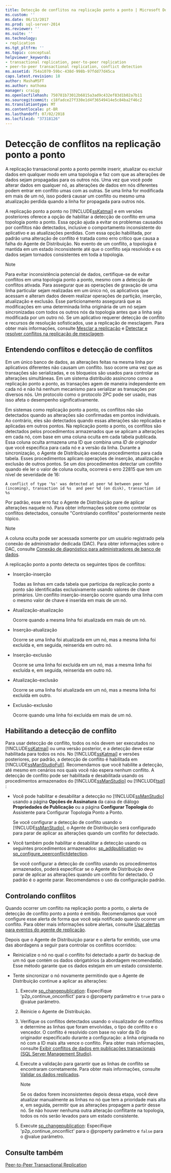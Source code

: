 ```yaml
---
title: Detecção de conflitos na replicação ponto a ponto | Microsoft Docs
ms.custom: ''
ms.date: 06/13/2017
ms.prod: sql-server-2014
ms.reviewer: ''
ms.suite: ''
ms.technology:
- replication
ms.tgt_pltfrm: ''
ms.topic: conceptual
helpviewer_keywords:
- transactional replication, peer-to-peer replication
- peer-to-peer transactional replication, conflict detection
ms.assetid: 754a1070-59bc-438d-998b-97fdd77d45ca
caps.latest.revision: 18
author: MashaMSFT
ms.author: mathoma
manager: craigg
ms.openlocfilehash: 750781b73012b6815a3ad9c432ef83d1b02a7b11
ms.sourcegitcommit: c18fadce27f330e1d4f36549414e5c84ba2f46c2
ms.translationtype: MT
ms.contentlocale: pt-BR
ms.lasthandoff: 07/02/2018
ms.locfileid: "37318126"
---
```

# <a name="conflict-detection-in-peer-to-peer-replication"></a>Detecção de conflitos na replicação ponto a ponto
  A replicação transacional ponto a ponto permite inserir, atualizar ou excluir dados em qualquer modo em uma topologia e faz com que as alterações de dados sejam propagadas para os outros nós. Uma vez que você pode alterar dados em qualquer nó, as alterações de dados em nós diferentes podem entrar em conflito umas com as outras. Se uma linha for modificada em mais de um nó, isso poderá causar um conflito ou mesmo uma atualização perdida quando a linha for propagada para outros nós.  
  
 A replicação ponto a ponto no [!INCLUDE[ssKatmai](../../../includes/sskatmai-md.md)] e em versões posteriores oferece a opção de habilitar a detecção de conflito em uma topologia ponto a ponto. Essa opção ajuda a evitar os problemas causados por conflitos não detectados, inclusive o comportamento inconsistente do aplicativo e as atualizações perdidas. Com essa opção habilitada, por padrão uma alteração de conflito é tratada como erro crítico que causa a falha do Agente de Distribuição. No evento de um conflito, a topologia é mantida em um estado inconsistente até que o conflito seja resolvido e os dados sejam tornados consistentes em toda a topologia.  
  
> [!NOTE]  
>  Para evitar inconsistência potencial de dados, certifique-se de evitar conflitos em uma topologia ponto a ponto, mesmo com a detecção de conflitos ativada. Para assegurar que as operações de gravação de uma linha particular sejam realizadas em um único nó, os aplicativos que acessam e alteram dados devem realizar operações de partição, inserção, atualização e exclusão. Esse particionamento assegurará que as modificações em uma determinada linha originária de um nó sejam sincronizadas com todos os outros nós da topologia antes que a linha seja modificada por um outro nó. Se um aplicativo requerer detecção de conflito e recursos de resolução sofisticados, use a replicação de mesclagem. Para obter mais informações, consulte [Mesclar a replicação](../merge/merge-replication.md) e [Detectar e resolver conflitos na replicação de mesclagem](../merge/advanced-merge-replication-resolve-merge-replication-conflicts.md).  
  
## <a name="understanding-conflicts-and-conflict-detection"></a>Entendendo conflitos e detecção de conflitos  
 Em um único banco de dados, as alterações feitas na mesma linha por aplicativos diferentes não causam um conflito. Isso ocorre uma vez que as transações são serializadas, e os bloqueios são usados para controlar as alterações simultâneas. Em um sistema distribuído assíncrono como a replicação ponto a ponto, as transações agem de maneira independente em cada nó e não há nenhum mecanismo para serializar as transações por diversos nós. Um protocolo como o protocolo 2PC pode ser usado, mas isso afeta o desempenho significativamente.  
  
 Em sistemas como replicação ponto a ponto, os conflitos não são detectados quando as alterações são confirmadas em pontos individuais. Ao contrário, eles são detectados quando essas alterações são replicadas e aplicadas em outros pontos. Na replicação ponto a ponto, os conflitos são detectados pelos procedimentos armazenados que se aplicam a alterações em cada nó, com base em uma coluna oculta em cada tabela publicada. Essa coluna oculta armazena uma ID que combina uma *ID de originador* que você especifica para cada nó e a versão da linha. Durante a sincronização, o Agente de Distribuição executa procedimentos para cada tabela. Esses procedimentos aplicam operações de inserção, atualização e exclusão de outros pontos. Se um dos procedimentos detectar um conflito quando ele ler o valor de coluna oculta, ocorrerá o erro 22815 que tem um nível de severidade de 16:  
  
 `A conflict of type '%s' was detected at peer %d between peer %d (incoming), transaction id %s  and peer %d (on disk), transaction id %s`  
  
 Por padrão, esse erro faz o Agente de Distribuição pare de aplicar alterações naquele nó. Para obter informações sobre como controlar os conflitos detectados, consulte "Controlando conflitos" posteriormente neste tópico.  
  
> [!NOTE]  
>  A coluna oculta pode ser acessada somente por um usuário registrado pela conexão de administrador dedicada (DAC). Para obter informações sobre o DAC, consulte [Conexão de diagnóstico para administradores de banco de dados](../../../database-engine/configure-windows/diagnostic-connection-for-database-administrators.md).  
  
 A replicação ponto a ponto detecta os seguintes tipos de conflitos:  
  
-   Inserção-inserção  
  
     Todas as linhas em cada tabela que participa da replicação ponto a ponto são identificadas exclusivamente usando valores de chave primários. Um conflito inserção-inserção ocorre quando uma linha com o mesmo valor de chave é inserida em mais de um nó.  
  
-   Atualização-atualização  
  
     Ocorre quando a mesma linha foi atualizada em mais de um nó.  
  
-   Inserção-atualização  
  
     Ocorre se uma linha foi atualizada em um nó, mas a mesma linha foi excluída e, em seguida, reinserida em outro nó.  
  
-   Inserção-exclusão  
  
     Ocorre se uma linha foi excluída em um nó, mas a mesma linha foi excluída e, em seguida, reinserida em outro nó.  
  
-   Atualização-exclusão  
  
     Ocorre se uma linha foi atualizada em um nó, mas a mesma linha foi excluída em outro.  
  
-   Exclusão-exclusão  
  
     Ocorre quando uma linha foi excluída em mais de um nó.  
  
## <a name="enabling-conflict-detection"></a>Habilitando a detecção de conflito  
 Para usar detecção de conflito, todos os nós devem ser executados no [!INCLUDE[ssKatmai](../../../includes/sskatmai-md.md)] ou uma versão posterior, e a detecção deve estar habilitada para todos os nós. No [!INCLUDE[ssKatmai](../../../includes/sskatmai-md.md)] e versões posteriores, por padrão, a detecção de conflito é habilitada em [!INCLUDE[ssManStudioFull](../../../includes/ssmanstudiofull-md.md)]. Recomendamos que você habilite a detecção, até mesmo em cenários nos quais você não espera nenhum conflito. A detecção de conflito pode ser habilitada e desabilitada usando os procedimentos armazenados do [!INCLUDE[ssManStudio](../../../includes/ssmanstudio-md.md)] ou [!INCLUDE[tsql](../../../includes/tsql-md.md)] :  
  
-   Você pode habilitar e desabilitar a detecção no [!INCLUDE[ssManStudio](../../../includes/ssmanstudio-md.md)] usando a página **Opções de Assinatura** da caixa de diálogo **Propriedades de Publicação** ou a página **Configurar Topologia** do Assistente para Configurar Topologia Ponto a Ponto.  
  
     Se você configurar a detecção de conflito usando o [!INCLUDE[ssManStudio](../../../includes/ssmanstudio-md.md)], o Agente de Distribuição será configurado para parar de aplicar as alterações quando um conflito for detectado.  
  
-   Você também pode habilitar e desabilitar a detecção usando os seguintes procedimentos armazenados: [sp_addpublication](/sql/relational-databases/system-stored-procedures/sp-addpublication-transact-sql) ou [sp_configure_peerconflictdetection](/sql/relational-databases/system-stored-procedures/sp-configure-peerconflictdetection-transact-sql).  
  
     Se você configurar a detecção de conflito usando os procedimentos armazenados, poderá especificar se o Agente de Distribuição deve parar de aplicar as alterações quando um conflito for detectado. O padrão é o agente parar. Recomendamos o uso da configuração padrão.  
  
## <a name="handling-conflicts"></a>Controlando conflitos  
 Quando ocorrer um conflito na replicação ponto a ponto, o alerta de detecção de conflito ponto a ponto é emitido. Recomendamos que você configure esse alerta de forma que você seja notificado quando ocorrer um conflito. Para obter mais informações sobre alertas, consulte [Usar alertas para eventos do agente de replicação](../agents/use-alerts-for-replication-agent-events.md).  
  
 Depois que o Agente de Distribuição parar e o alerta for emitido, use uma das abordagens a seguir para controlar os conflitos ocorridos:  
  
-   Reinicialize o nó no qual o conflito foi detectado a partir do backup de um nó que contém os dados obrigatórios (a abordagem recomendada). Esse método garante que os dados estejam em um estado consistente.  
  
-   Tente sincronizar o nó novamente permitindo que o Agente de Distribuição continue a aplicar as alterações:  
  
    1.  Execute [sp_changepublication](/sql/relational-databases/system-stored-procedures/sp-changepublication-transact-sql): Especifique 'p2p_continue_onconflict' para o @property parâmetro e `true` para o @value parâmetro.  
  
    2.  Reinicie o Agente de Distribuição.  
  
    3.  Verifique os conflitos detectados usando o visualizador de conflitos e determine as linhas que foram envolvidas, o tipo de conflito e o vencedor. O conflito é resolvido com base no valor da ID do originador especificado durante a configuração: a linha originada no nó com a ID mais alta vence o conflito. Para obter mais informações, consulte [Exibir conflitos de dados em publicações transacionais &#40;SQL Server Management Studio&#41;](../view-data-conflicts-for-transactional-publications-sql-server-management-studio.md).  
  
    4.  Execute a validação para garantir que as linhas de conflito se encontraram corretamente. Para obter mais informações, consulte [Validar os dados replicados](../validate-replicated-data.md).  
  
        > [!NOTE]  
        >  Se os dados forem inconsistentes depois dessa etapa, você deve atualizar manualmente as linhas no nó que tem a prioridade mais alta e, em seguida, permitir que as alterações propagem a partir desse nó. Se não houver nenhuma outra alteração conflitante na topologia, todos os nós serão levados para um estado consistente.  
  
    5.  Execute [sp_changepublication](/sql/relational-databases/system-stored-procedures/sp-changepublication-transact-sql): Especifique 'p2p_continue_onconflict' para o @property parâmetro e `false` para o @value parâmetro.  
  
## <a name="see-also"></a>Consulte também  
 [Peer-to-Peer Transactional Replication](peer-to-peer-transactional-replication.md)  
  
  
